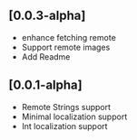 ## [0.0.3-alpha]

* enhance fetching remote
* Support remote images
* Add Readme

## [0.0.1-alpha] 

* Remote Strings support
* Minimal localization support
* Int localization support
